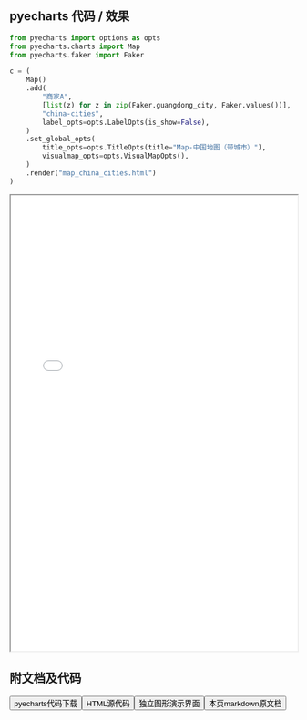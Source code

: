
## pyecharts 代码 / 效果

```python
from pyecharts import options as opts
from pyecharts.charts import Map
from pyecharts.faker import Faker

c = (
    Map()
    .add(
        "商家A",
        [list(z) for z in zip(Faker.guangdong_city, Faker.values())],
        "china-cities",
        label_opts=opts.LabelOpts(is_show=False),
    )
    .set_global_opts(
        title_opts=opts.TitleOpts(title="Map-中国地图（带城市）"),
        visualmap_opts=opts.VisualMapOpts(),
    )
    .render("map_china_cities.html")
)

```

<iframe width="100%" height="800px" src="/pyecharts/Map/map_china_cities.html"></iframe>

## 附文档及代码

<a href="https://cdn.jsdelivr.net/gh/wfy-belief/python/docs/pyecharts/Map/map_china_cities.py"><button class="mybutton">pyecharts代码下载</button></a><a href="https://cdn.jsdelivr.net/gh/wfy-belief/python/docs/pyecharts/Map/map_china_cities.html"><button class="mybutton">HTML源代码</button></a><a href="https://python.wfyblog.cn/pyecharts/Map/map_china_cities.html"><button class="mybutton">独立图形演示界面</button></a><a href="https://cdn.jsdelivr.net/gh/wfy-belief/python/docs/pyecharts/Map/map_china_cities.md"><button class="mybutton">本页markdown原文档</button></a>